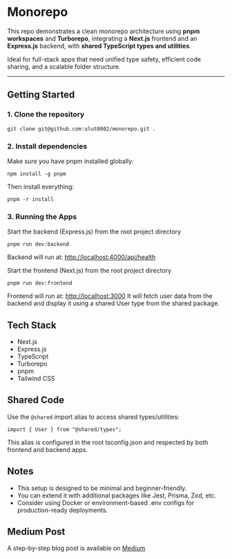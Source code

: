 # Monorepo

This repo demonstrates a clean monorepo architecture using **pnpm workspaces** and **Turborepo**, integrating a **Next.js** frontend and an **Express.js** backend, with **shared TypeScript types and utilities**.

Ideal for full-stack apps that need unified type safety, efficient code sharing, and a scalable folder structure.

---

## Getting Started

### 1. Clone the repository

```
git clone git@github.com:ulut0002/monorepo.git .

```

### 2. Install dependencies

Make sure you have pnpm installed globally:

```
npm install -g pnpm
```

Then install everything:

```
pnpm -r install
```

### 3. Running the Apps

Start the backend (Express.js) from the root project directory

```
pnpm run dev:backend
```

Backend will run at: [http://localhost:4000/api/health](http://localhost:4000/api/health "http://localhost:4000/api/health")

Start the frontend (Next.js) from the root project directory

```
pnpm run dev:frontend
```

Frontend will run at: [ http://localhost:3000](http://localhost:3000http:// " http://localhost:3000")
It will fetch user data from the backend and display it using a shared User type from the shared package.

## Tech Stack

- Next.js
- Express.js
- TypeScript
- Turborepo
- pnpm
- Tailwind CSS

## Shared Code

Use the `@shared` import alias to access shared types/utilities:

```
import { User } from "@shared/types";
```

This alias is configured in the root tsconfig.json and respected by both frontend and backend apps.

## Notes

- This setup is designed to be minimal and beginner-friendly.
- You can extend it with additional packages like Jest, Prisma, Zod, etc.
- Consider using Docker or environment-based .env configs for production-ready deployments.

## Medium Post

A step-by-step blog post is available on [Medium](https://medium.com/@serdar.ulutas/a-simple-monorepo-setup-with-next-js-and-express-js-4bbe0e99b259)
